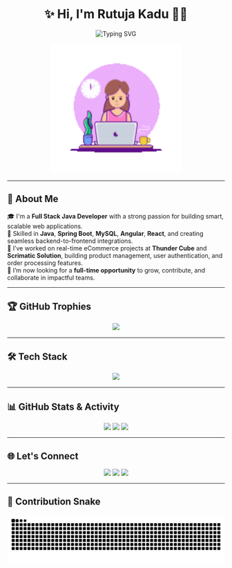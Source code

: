 <h1 align="center">✨ Hi, I'm Rutuja Kadu 👩‍💻</h1>

<p align="center">
  <img src="https://readme-typing-svg.herokuapp.com?font=Fira+Code&size=24&pause=1000&color=F97316&center=true&vCenter=true&width=500&lines=Full+Stack+Java+Developer;Spring+Boot+%7C+Angular+%7C+React+%7C+MySQL;Building+Smart+Web+Applications;Always+Learning+🚀" alt="Typing SVG" />
</p>

<p align="center">
  <img src="https://raw.githubusercontent.com/Rutujakadu23/Rutujakadu23/main/assets/Animation%20-%201750612488798.gif" width="300" alt="Female Developer GIF" />
</p>


---

## 🌟 About Me

🎓 I'm a **Full Stack Java Developer** with a strong passion for building smart, scalable web applications.  
🔧 Skilled in **Java**, **Spring Boot**, **MySQL**, **Angular**, **React**, and creating seamless backend-to-frontend integrations.  
💼 I’ve worked on real-time eCommerce projects at **Thunder Cube** and **Scrimatic Solution**, building product management, user authentication, and order processing features.  
🚀 I’m now looking for a **full-time opportunity** to grow, contribute, and collaborate in impactful teams.  

---

## 🏆 GitHub Trophies

<p align="center">
  <img src="https://github-profile-trophy.vercel.app/?username=Rutujakadu23&theme=gruvbox&no-frame=true&column=3&row=2" />
</p>

---

## 🛠️ Tech Stack

<p align="center">
  <img src="https://skillicons.dev/icons?i=java,spring,mysql,html,css,js,angular,react,git,github,postman,vscode" />
</p>

---

## 📊 GitHub Stats & Activity

<p align="center">
  <img src="https://github-readme-stats.vercel.app/api?username=Rutujakadu23&show_icons=true&theme=radical&hide_border=true" />
  <img src="https://github-readme-streak-stats.herokuapp.com?user=Rutujakadu23&theme=radical&hide_border=true" />
  <img src="https://github-readme-stats.vercel.app/api/top-langs/?username=Rutujakadu23&layout=compact&theme=radical&hide_border=true" />
</p>

---

## 🌐 Let's Connect

<p align="center">
  <a href="https://www.linkedin.com/in/rutuja-kadu/"><img src="https://img.shields.io/badge/-LinkedIn-blue?style=for-the-badge&logo=Linkedin&logoColor=white" /></a>
  <a href="mailto:rutujakadu33@gmail.com"><img src="https://img.shields.io/badge/-Gmail-D14836?style=for-the-badge&logo=gmail&logoColor=white" /></a>
  <a href="https://github.com/Rutujakadu23"><img src="https://img.shields.io/badge/-GitHub-black?style=for-the-badge&logo=github&logoColor=white" /></a>
</p>

---

## 🐍 Contribution Snake

<p align="center">
  <img src="https://github.com/Rutujakadu23/Rutujakadu23/blob/output/github-contribution-grid-snake.svg" alt="snake gif" />
</p>
